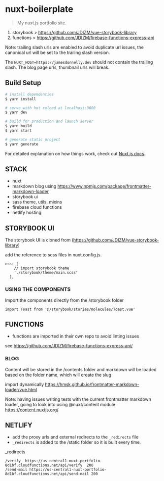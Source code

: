 # nuxt-boilerplate

> My nuxt.js portfolio site.

1. storybook > https://github.com/JDIZM/vue-storybook-library
2. functions > https://github.com/JDIZM/firebase-functions-express-api

Note: trailing slash urls are enabled to avoid duplicate url issues, the canonical url will be set to the trailing slash version.

The `NUXT_HOST=https://jamesdonnelly.dev` should not contain the trailing slash. The blog page urls,  thumbnail urls will break.

## Build Setup

``` bash
# install dependencies
$ yarn install

# serve with hot reload at localhost:3000
$ yarn dev

# build for production and launch server
$ yarn build
$ yarn start

# generate static project
$ yarn generate
```

For detailed explanation on how things work, check out [Nuxt.js docs](https://nuxtjs.org).

## STACK

* nuxt
* markdown blog using <https://www.npmjs.com/package/frontmatter-markdown-loader>
* storybook ui
* sass theme, utils, mixins
* firebase cloud functions
* netlify hosting

## STORYBOOK UI

The storybook UI is cloned from (https://github.com/JDIZM/vue-storybook-library)

add the reference to scss files in nuxt.config.js.

```config
css: [
    // import storybook theme
    './storybook/theme/main.scss'
  ],
```

### USING THE COMPONENTS

Import the components directly from the /storybook folder

```config
import Toast from '@/storybook/stories/molecules/Toast.vue'
```

## FUNCTIONS

* functions are imported in their own repo to avoid linting issues

see <https://github.com/JDIZM/firebase-functions-express-api/>

### BLOG

Content will be stored in the /contents folder and markdown will be loaded based on the folder name, which will create the slug

import dynamically <https://hmsk.github.io/frontmatter-markdown-loader/vue.html>

Note: having issues writing tests with the current frontmatter markdown loader, going to look into using @nuxt/content module <https://content.nuxtjs.org/>

## NETLIFY

* add the proxy urls and external redirects to the `_redirects` file
* `_redirects` is added to the /static folder so it is built every time.

_redirects

```config
/verify  https://us-central1-nuxt-portfolio-8d1bf.cloudfunctions.net/api/verify  200
/send-mail https://us-central1-nuxt-portfolio-8d1bf.cloudfunctions.net/api/send-mail 200

```
